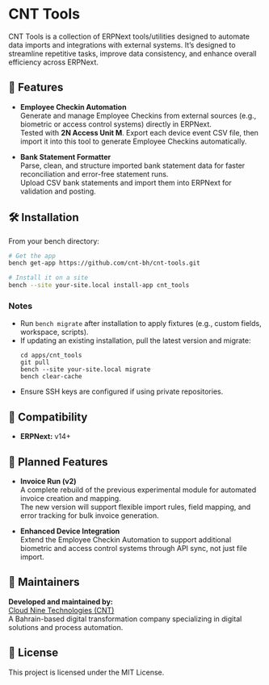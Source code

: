 # CNT Tools

CNT Tools is a collection of ERPNext tools/utilities designed to automate data imports and integrations with external systems.
It’s designed to streamline repetitive tasks, improve data consistency, and enhance overall efficiency across ERPNext.

## 🚀 Features

- **Employee Checkin Automation**  
  Generate and manage Employee Checkins from external sources (e.g., biometric or access control systems) directly in ERPNext.  
  Tested with **2N Access Unit M**. Export each device event CSV file, then import it into this tool to generate Employee Checkins automatically.

- **Bank Statement Formatter**  
  Parse, clean, and structure imported bank statement data for faster reconciliation and error-free statement runs.  
  Upload CSV bank statements and import them into ERPNext for validation and posting.

## 🛠️ Installation

From your bench directory:

```bash
# Get the app
bench get-app https://github.com/cnt-bh/cnt-tools.git

# Install it on a site
bench --site your-site.local install-app cnt_tools
```

### Notes

- Run `bench migrate` after installation to apply fixtures (e.g., custom fields, workspace, scripts).
- If updating an existing installation, pull the latest version and migrate:
  ```
  cd apps/cnt_tools
  git pull
  bench --site your-site.local migrate
  bench clear-cache
  ```
- Ensure SSH keys are configured if using private repositories.

## 🧩 Compatibility
- **ERPNext:** v14+

## 💫 Planned Features

- **Invoice Run (v2)**  
  A complete rebuild of the previous experimental module for automated invoice creation and mapping.  
  The new version will support flexible import rules, field mapping, and error tracking for bulk invoice generation.

- **Enhanced Device Integration**  
  Extend the Employee Checkin Automation to support additional biometric and access control systems through API sync, not just file import.

## 👥 Maintainers

**Developed and maintained by:**  
[Cloud Nine Technologies (CNT)](https://cnt.bh)  
A Bahrain-based digital transformation company specializing in digital solutions and process automation.

## 📜 License

This project is licensed under the MIT License.